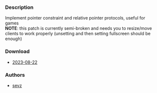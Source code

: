 ### Description
Implement pointer constraint and relative pointer protocols, useful for games  
**NOTE**: this patch is currently semi-broken and needs you to resize/move clients to work properly (unsetting and then setting fullscreen should be enough)

### Download
- [2023-08-22](https://github.com/djpohly/dwl/compare/main...sevz17:pointer-constraints.patch)

### Authors
- [sevz](https://github.com/sevz17)